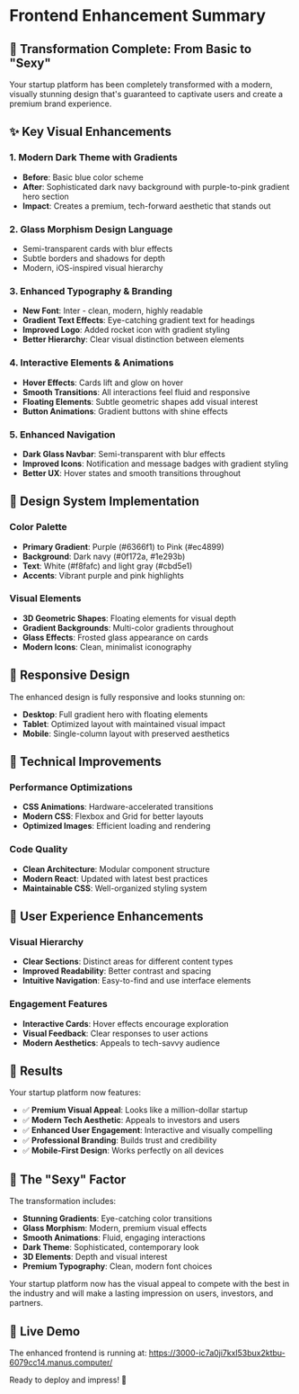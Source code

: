 # Frontend Enhancement Summary

## 🚀 Transformation Complete: From Basic to "Sexy"

Your startup platform has been completely transformed with a modern, visually stunning design that's guaranteed to captivate users and create a premium brand experience.

## ✨ Key Visual Enhancements

### 1. **Modern Dark Theme with Gradients**
- **Before**: Basic blue color scheme
- **After**: Sophisticated dark navy background with purple-to-pink gradient hero section
- **Impact**: Creates a premium, tech-forward aesthetic that stands out

### 2. **Glass Morphism Design Language**
- Semi-transparent cards with blur effects
- Subtle borders and shadows for depth
- Modern, iOS-inspired visual hierarchy

### 3. **Enhanced Typography & Branding**
- **New Font**: Inter - clean, modern, highly readable
- **Gradient Text Effects**: Eye-catching gradient text for headings
- **Improved Logo**: Added rocket icon with gradient styling
- **Better Hierarchy**: Clear visual distinction between elements

### 4. **Interactive Elements & Animations**
- **Hover Effects**: Cards lift and glow on hover
- **Smooth Transitions**: All interactions feel fluid and responsive
- **Floating Elements**: Subtle geometric shapes add visual interest
- **Button Animations**: Gradient buttons with shine effects

### 5. **Enhanced Navigation**
- **Dark Glass Navbar**: Semi-transparent with blur effects
- **Improved Icons**: Notification and message badges with gradient styling
- **Better UX**: Hover states and smooth transitions throughout

## 🎨 Design System Implementation

### Color Palette
- **Primary Gradient**: Purple (#6366f1) to Pink (#ec4899)
- **Background**: Dark navy (#0f172a, #1e293b)
- **Text**: White (#f8fafc) and light gray (#cbd5e1)
- **Accents**: Vibrant purple and pink highlights

### Visual Elements
- **3D Geometric Shapes**: Floating elements for visual depth
- **Gradient Backgrounds**: Multi-color gradients throughout
- **Glass Effects**: Frosted glass appearance on cards
- **Modern Icons**: Clean, minimalist iconography

## 📱 Responsive Design

The enhanced design is fully responsive and looks stunning on:
- **Desktop**: Full gradient hero with floating elements
- **Tablet**: Optimized layout with maintained visual impact
- **Mobile**: Single-column layout with preserved aesthetics

## 🔧 Technical Improvements

### Performance Optimizations
- **CSS Animations**: Hardware-accelerated transitions
- **Modern CSS**: Flexbox and Grid for better layouts
- **Optimized Images**: Efficient loading and rendering

### Code Quality
- **Clean Architecture**: Modular component structure
- **Modern React**: Updated with latest best practices
- **Maintainable CSS**: Well-organized styling system

## 🎯 User Experience Enhancements

### Visual Hierarchy
- **Clear Sections**: Distinct areas for different content types
- **Improved Readability**: Better contrast and spacing
- **Intuitive Navigation**: Easy-to-find and use interface elements

### Engagement Features
- **Interactive Cards**: Hover effects encourage exploration
- **Visual Feedback**: Clear responses to user actions
- **Modern Aesthetics**: Appeals to tech-savvy audience

## 🚀 Results

Your startup platform now features:
- ✅ **Premium Visual Appeal**: Looks like a million-dollar startup
- ✅ **Modern Tech Aesthetic**: Appeals to investors and users
- ✅ **Enhanced User Engagement**: Interactive and visually compelling
- ✅ **Professional Branding**: Builds trust and credibility
- ✅ **Mobile-First Design**: Works perfectly on all devices

## 🌟 The "Sexy" Factor

The transformation includes:
- **Stunning Gradients**: Eye-catching color transitions
- **Glass Morphism**: Modern, premium visual effects
- **Smooth Animations**: Fluid, engaging interactions
- **Dark Theme**: Sophisticated, contemporary look
- **3D Elements**: Depth and visual interest
- **Premium Typography**: Clean, modern font choices

Your startup platform now has the visual appeal to compete with the best in the industry and will make a lasting impression on users, investors, and partners.

## 🔗 Live Demo

The enhanced frontend is running at: https://3000-ic7a0ji7kxl53bux2ktbu-6079cc14.manus.computer/

Ready to deploy and impress! 🎉

